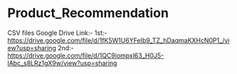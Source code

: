 # Product_Recommendation

CSV files Google Drive  Link:-
1st:- https://drive.google.com/file/d/1fK5W1U6YFeIb9_TZ_hDaqmaKXHcN0P1_/view?usp=sharing
2nd:- https://drive.google.com/file/d/1QC9iompxl63_H0J5-lAbc_s8LRz1gX9w/view?usp=sharing
